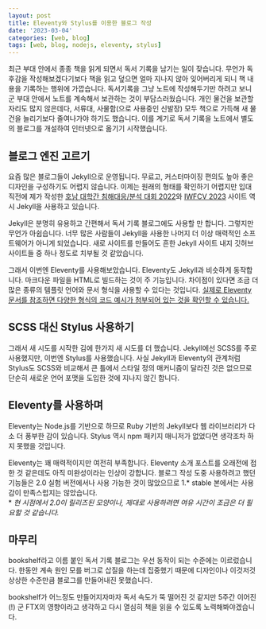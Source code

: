 ```yaml
---
layout: post
title: Eleventy와 Stylus를 이용한 블로그 작성
date: '2023-03-04'
categories: [web, blog]
tags: [web, blog, nodejs, eleventy, stylus]
---
```


최근 부대 안에서 종종 책을 읽게 되면서 독서 기록을 남기는 일이 잦습니다. 무언가 독후감을 작성해보겠다기보다 책을 읽고 덮으면 얼마 지나지 않아 잊어버리게 되니 책 내용을 기록하는 행위에 가깝습니다. 독서기록을 그냥 노트에 작성해두기만 하려고 보니 군 부대 안에서 노트를 계속해서 보관하는 것이 부담스러웠습니다. 개인 물건을 보관할 자리도 많지 않은데다, 서류대, 사물함(으로 사용중인 신발장) 모두 책으로 가득해 새 물건을 늘리기보다 줄여나가야 하기도 했습니다. 이를 계기로 독서 기록을 노트에서 별도의 블로그를 개설하여 인터넷으로 옮기기 시작했습니다.  

## 블로그 엔진 고르기
요즘 많은 블로그들이 Jekyll으로 운영됩니다. 무료고, 커스터마이징 편의도 높아 좋은 디자인을 구성하기도 어렵지 않습니다. 이제는 원래의 형태를 확인하기 어렵지만 입대 직전에 제가 작성한 [호남 대학간 침해대응/분석 대회 2022](https://hccc2022.github.io)와 [IWFCV 2023](https://iwfcv2023.github.io/) 사이트 역시 Jekyll을 사용하고 있습니다.  

Jekyll은 분명히 유용하고 간편해서 독서 기록 블로그에도 사용할 만 합니다. 그렇지만 무언가 아쉽습니다. 너무 많은 사람들이 Jekyll을 사용한 나머지 더 이상 매력적인 소프트웨어가 아니게 되었습니다. 새로 사이트를 만들어도 흔한 Jekyll 사이트 내지 깃허브 사이트들 중 하나 정도로 치부될 것 같았습니다.  

그래서 이번엔 Eleventy를 사용해보았습니다. Eleventy도 Jekyll과 비슷하게 동작합니다. 마크다운 파일을 HTML로 빌드하는 것이 주 기능입니다. 차이점이 있다면 조금 더 많은 종류의 템플릿 언어와 문서 형식을 사용할 수 있다는 것입니다. [실제로 Eleventy 문서를 참조하면 다양한 형식의 코드 예시가 첨부되어 있는 것을 확인할 수 있습니다.](https://www.11ty.dev/docs/layouts/)

## SCSS 대신 Stylus 사용하기
그래서 새 시도를 시작한 김에 한가지 새 시도를 더 했습니다. Jekyll에선 SCSS를 주로 사용했지만, 이번엔 Stylus를 사용했습니다. 사실 Jekyll과 Eleventy의 관계처럼 Stylus도 SCSS와 비교해서 큰 틀에서 스타일 정의 매커니즘이 달라진 것은 없으므로 단순히 새로운 언어 포맷을 도입한 것에 지나지 않긴 합니다.  

## Eleventy를 사용하며
Eleventy는 Node.js를 기반으로 하므로 Ruby 기반의 Jekyll보다 웹 라이브러리가 다소 더 풍부한 감이 있습니다. Stylus 역시 npm 패키지 매니저가 없었다면 생각조차 하지 못했을 것입니다.  

Eleventy는 꽤 매력적이지만 여전히 부족합니다. Eleventy 소개 포스트를 오래전에 접한 것 같은데도 아직 미완성이라는 인상이 강합니다. 블로그 작성 도중 사용하려고 했던 기능들은 2.0 실험 버전에서나 사용 가능한 것이 많았으므로 1.* stable 본에서는 사용감이 만족스럽지는 않았습니다.  
\* _현 시점에서 2.0이 릴리즈된 모양이나, 제대로 사용하려면 여유 시간이 조금은 더 필요할 것 같습니다._  

## 마무리
bookshelf라고 이름 붙인 독서 기록 블로그는 우선 동작이 되는 수준에는 이르렀습니다. 한동안 계속 원인 모를 버그로 삽질을 하는데 집중했기 때문에 디자인이나 이것저것 상상한 수준만큼 블로그를 만들어내진 못했습니다.  

bookshelf가 어느정도 만들어지자마자 독서 속도가 뚝 떨어진 것 같지만 5주간 이어진(!) 군 FTX의 영향이라고 생각하고 다시 열심히 책을 읽을 수 있도록 노력해봐야겠습니다.  
